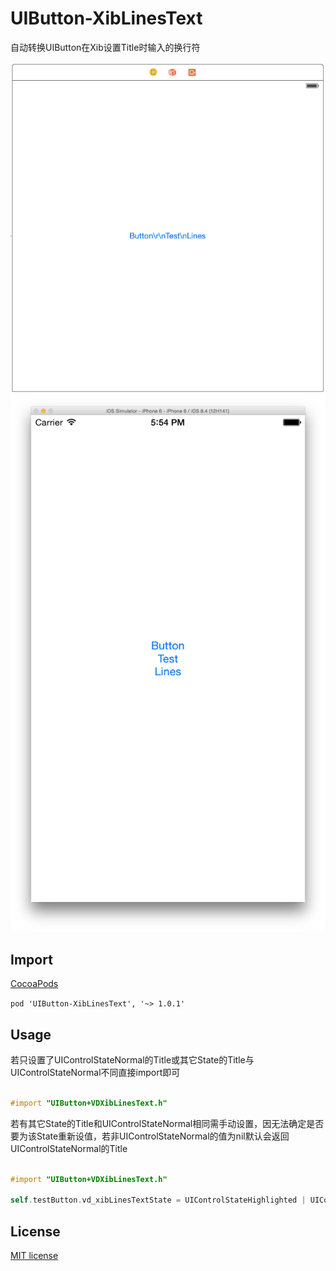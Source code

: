 # UIButton-XibLinesText
自动转换UIButton在Xib设置Title时输入的换行符

<p align="center" >
<img src="screenshots1.png" />
<img src="screenshots2.png" />
</p>

## Import
[CocoaPods](http://cocoapods.org)

`pod 'UIButton-XibLinesText', '~> 1.0.1'`

## Usage
若只设置了UIControlStateNormal的Title或其它State的Title与UIControlStateNormal不同直接import即可
```objective-c

#import "UIButton+VDXibLinesText.h"

```

若有其它State的Title和UIControlStateNormal相同需手动设置，因无法确定是否要为该State重新设值，若非UIControlStateNormal的值为nil默认会返回UIControlStateNormal的Title
```objective-c

#import "UIButton+VDXibLinesText.h"

self.testButton.vd_xibLinesTextState = UIControlStateHighlighted | UIControlStateDisabled;

```

## License

[MIT license](LICENSE)
